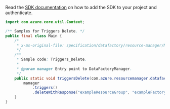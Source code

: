 Read the [SDK documentation](https://github.com/Azure/azure-sdk-for-java/blob/azure-resourcemanager-datafactory_1.0.0-beta.12/sdk/datafactory/azure-resourcemanager-datafactory/README.md) on how to add the SDK to your project and authenticate.

```java
import com.azure.core.util.Context;

/** Samples for Triggers Delete. */
public final class Main {
    /*
     * x-ms-original-file: specification/datafactory/resource-manager/Microsoft.DataFactory/stable/2018-06-01/examples/Triggers_Delete.json
     */
    /**
     * Sample code: Triggers_Delete.
     *
     * @param manager Entry point to DataFactoryManager.
     */
    public static void triggersDelete(com.azure.resourcemanager.datafactory.DataFactoryManager manager) {
        manager
            .triggers()
            .deleteWithResponse("exampleResourceGroup", "exampleFactoryName", "exampleTrigger", Context.NONE);
    }
}
```
